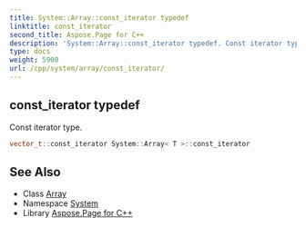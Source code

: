 ```yaml
---
title: System::Array::const_iterator typedef
linktitle: const_iterator
second_title: Aspose.Page for C++
description: 'System::Array::const_iterator typedef. Const iterator type in C++.'
type: docs
weight: 5900
url: /cpp/system/array/const_iterator/
---
```

## const_iterator typedef


Const iterator type.

```cpp
vector_t::const_iterator System::Array< T >::const_iterator
```

## See Also

* Class [Array](../)
* Namespace [System](../../)
* Library [Aspose.Page for C++](../../../)
